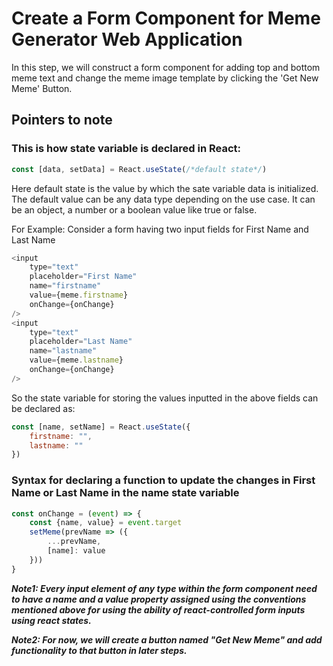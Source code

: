 # Create a Form Component for Meme Generator Web Application

In this step, we will construct a form component for adding top and bottom meme text and change the meme image template by clicking the 'Get New Meme' Button.

## Pointers to note

### This is how state variable is declared in React:

```javascript
const [data, setData] = React.useState(/*default state*/)
```
Here default state is the value by which the sate variable data is initialized. The default value can be any data type depending on the use case. It can be an object, a number or a boolean value like true or false.

For Example: Consider a form having two input fields for First Name and Last Name

```javascript
<input 
	type="text"
	placeholder="First Name"
	name="firstname"
	value={meme.firstname}
	onChange={onChange}
/>
<input 
	type="text"
	placeholder="Last Name"
	name="lastname"
	value={meme.lastname}
	onChange={onChange}
/>
```
So the state variable for storing the values inputted in the above fields can be declared as:

```javascript
const [name, setName] = React.useState({
	firstname: "",
	lastname: ""
})
```

### Syntax for declaring a function to update the changes in First Name or Last Name in the name state variable

```javascript
const onChange = (event) => {
	const {name, value} = event.target
	setMeme(prevName => ({
		...prevName,
		[name]: value
	}))
}
```



***Note1: Every input element of any type within the form component need to have a name and a value property assigned using the conventions mentioned above for using the ability of react-controlled form inputs using react states.***

***Note2: For now, we will create a button named "Get New Meme" and add functionality to that button in later steps.***